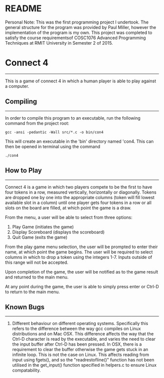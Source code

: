 # README

Personal Note: This was the first programming project I undertook. The general
structure for the program was provided by Paul Miller, however the implementation
of the program is my own. This project was completed to satisfy the course 
requirementsof COSC1076 Advanced Programming Techniques at RMIT University in 
Semester 2 of 2015.

# Connect 4
---------------------------------------------------------------------------
This is a game of connect 4 in which a human player is able to play against
a computer.

## Compiling
---------------------------------------------------------------------------
In order to compile this program to an executable, run the following command
from the project root:

	gcc -ansi -pedantic -Wall src/*.c -o bin/con4

This will create an executable in the 'bin' directory named 'con4. This can then 
be opened in terminal using the command 
	
	./con4

## How to Play
---------------------------------------------------------------------------
Connect 4 is a game in which two players compete to be the first to have 
four tokens in a row, measured vertically, horizontally or diagonally. 
Tokens are dropped one by one into the appropriate columns (token will 
fill lowest available slot in a column) until one player gets four tokens in 
a row or all slots on the board are filled, at which point the game is a 
draw.

From the menu, a user will be able to select from three options:
1. Play Game (initiates the game)
2. Display Scoreboard (displays the scoreboard)
3. Quit Game (exits the game)

From the play game menu selection, the user will be prompted to enter their
name, at which point the game begins. The user will be required to select
columns in which to drop a token using the integers 1-7. Inputs outside of
this range will not be accepted.

Upon completion of the game, the user will be notified as to the game result
and returned to the main menu.

At any point during the game, the user is able to simply press enter or
Ctrl-D to return to the main menu.

## Known Bugs
---------------------------------------------------------------------------
1. Different behaviour on different operating systems. 
Specifically this refers to the difference between the way gcc compiles on
Linux distributions and on Mac OSX. This difference affects the way that the 
Ctrl-D character is read by the executable, and varies the need to clear the 
input buffer after Ctrl-D has been pressed. In OSX, there is a 
requirement to clear the buffer otherwise the game gets stuck in an infinite 
loop. This is not the case on Linux. This affects reading from input using 
fgets(), and so the  "readrestofline()" function has not been utilised in the
get_input() function specified in helpers.c to ensure Linux compatability.